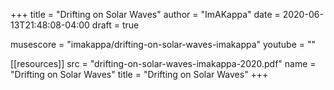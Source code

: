 +++
title = "Drifting on Solar Waves"
author = "ImAKappa"
date = 2020-06-13T21:48:08-04:00
draft = true

musescore = "imakappa/drifting-on-solar-waves-imakappa"
youtube = ""

[[resources]]
  src = "drifting-on-solar-waves-imakappa-2020.pdf"
  name = "Drifting on Solar Waves"
  title = "Drifting on Solar Waves"
+++